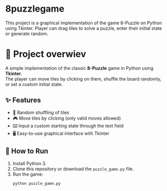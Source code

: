# 8puzzlegame
This project is a graphical implementation of the game 8-Puzzle on Python using Tkinter. Player can drag tiles to solve a puzzle, enter their initial state or generate random.

# 🧩 Project overwiev

A simple implementation of the classic **8-Puzzle** game in Python using **Tkinter**.  
The player can move tiles by clicking on them, shuffle the board randomly, or set a custom initial state.  

## ✨ Features
- 🔀 Random shuffling of tiles  
- 🎮 Move tiles by clicking (only valid moves allowed)  
- ⌨️ Input a custom starting state through the text field  
- 🖥️ Easy-to-use graphical interface with Tkinter  

## 🚀 How to Run
1. Install Python 3.  
2. Clone this repository or download the `puzzle_game.py` file.  
3. Run the game:  
   ```bash
   python puzzle_game.py
